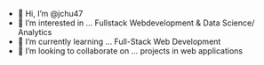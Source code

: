 - 👋 Hi, I’m @jchu47
- 👀 I’m interested in ... Fullstack Webdevelopment & Data Science/ Analytics
- 🌱 I’m currently learning ... Full-Stack Web Development
- 💞️ I’m looking to collaborate on ... projects in web applications

